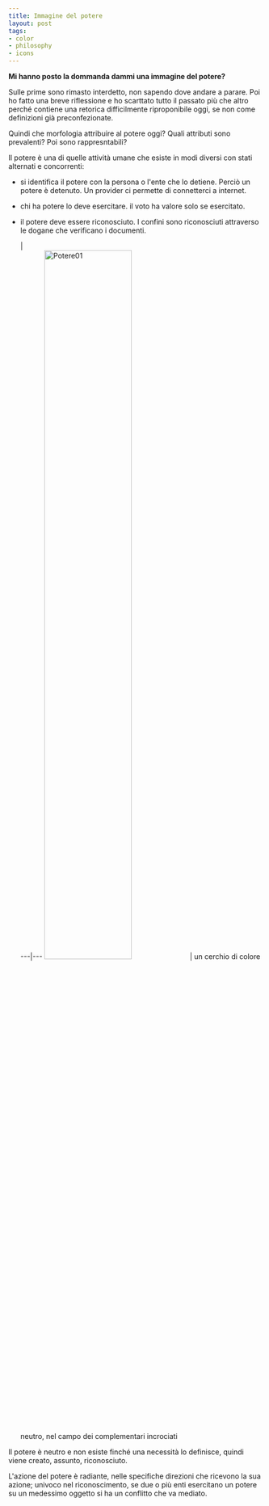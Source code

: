 ```yaml
---
title: Immagine del potere
layout: post
tags:
- color
- philosophy
- icons
---
```


**Mi hanno posto la dommanda dammi una immagine del potere?**

Sulle prime sono rimasto interdetto, non sapendo dove andare a parare. Poi ho fatto una breve riflessione e ho scarttato tutto il passato più che altro perché contiene una retorica difficilmente riproponibile oggi, se non come definizioni già preconfezionate.

Quindi che morfologia attribuire al potere oggi? Quali attributi sono prevalenti? Poi sono rappresntabili?

Il potere è una di quelle attività umane che esiste in modi diversi con stati alternati e concorrenti:

- si identifica il potere con la persona o l'ente che lo detiene. Perciò un potere è detenuto. Un provider ci permette di connetterci a internet.
- chi ha potere lo deve esercitare. il voto ha valore solo se esercitato.
- il potere deve essere riconosciuto. I confini sono riconosciuti attraverso le dogane che verificano i documenti.
    
  |   
---|---
<img src="{{site.baseurl}}/assets/imges/pold8art/complementari01.jpg"  alt="Potere01" style="width:60%">| un cerchio di colore neutro, nel campo dei complementari incrociati


Il potere è neutro e non esiste finché una necessità lo definisce, quindi viene creato, assunto, riconosciuto.

L'azione del potere è radiante, nelle specifiche direzioni che ricevono la sua azione; univoco nel riconoscimento, se due o più enti esercitano un potere su un medessimo oggetto si ha un conflitto che va mediato.